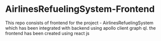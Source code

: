 # AirlinesRefuelingSystem-Frontend
This repo consists of frontend for the project - AirlinesRefuelingSystem which has been integrated with backend using apollo client graph ql. the frontend has been created using react js
